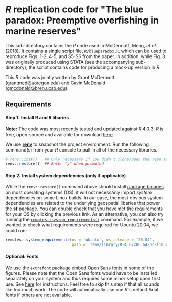 # *R* replication code for "The blue paradox: Preemptive overfishing in marine reserves"

This sub-directory contains the *R* code used in McDermott, Meng, *et al*. (2018). It contains a single script file, `R/blueparadox.R`, which can be used to reproduce Figs. 1-2, 4-5, and S5-S6 from the paper. In addition, while Fig. 3 was originally produced using STATA (see the accompanying sub-directory), the script contains code for producing a mock-up version in *R*.

This *R* code was jointly written by Grant McDermott (grantmcd@uoregon.edu) and Gavin McDonald (gmcdonald@bren.ucsb.edu).

## Requirements

#### Step 1: Install R and R libaries

**Note:** The code was most recently tested and updated against *R* 4.0.3. *R* is free, open-source and available for download [here](https://www.r-project.org/).

We use [**renv**](https://rstudio.github.io/renv/) to snapshot the project environment. Run the following command(s) from your *R* console to pull in all of the necessary libraries.

```r
# renv::init()   ## Only necessary if you didn't clone/open the repo as an RStudio project
renv::restore()  ## Enter "y" when prompted
```

#### Step 2: Install system dependencies (only if applicable)

While the `renv::restore()` command above should install [package binaries](https://packagemanager.rstudio.com/) on most operating systems (OS), it will not necessarily import *system* dependencies on some Linux builds. In our case, the most obvious system dependencies are related to the underlying geospatial libaries that power the [**sf**](https://r-spatial.github.io/sf/#installing) package. You can double check that you have met the requirements for your OS by clicking the previous link. As an alternative, you can also try running the [`remotes::system_requirements()`](https://remotes.r-lib.org/reference/system_requirements.html) command. For example, if we wanted to check what requirements were required for Ubuntu 20.04, we could run:

```r
remotes::system_requirements(os = 'ubuntu', os_release = '20.04', 
                             path = 'renv/library/R-4.0/x86_64-pc-linux-gnu/sf/')
```

#### Optional: Fonts

We use the `extrafont` package embed [Open Sans](https://fonts.google.com/specimen/Open+Sans) fonts in some of the figures. Please note that the Open Sans fonts would have to be installed separately on your system and thus requires some minor setup upon first use. See [here](https://github.com/wch/extrafont/blob/master/README.md) for instructions. Feel free to skip this step if that all sounds like too much work. The code will automatically use one *R*'s default Arial fonts if others are not available.